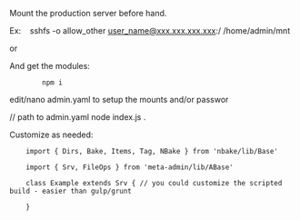 

Mount the production server before hand.

Ex:
   sshfs -o allow_other user_name@xxx.xxx.xxx.xxx:/ /home/admin/mnt

or



And get the modules:


			npm i


edit/nano admin.yaml to setup the mounts and/or passwor

// path to admin.yaml
node index.js .

Customize as needed:


		import { Dirs, Bake, Items, Tag, NBake } from 'nbake/lib/Base'

		import { Srv, FileOps } from 'meta-admin/lib/ABase'

		class Example extends Srv { // you could customize the scripted build - easier than gulp/grunt

		}
